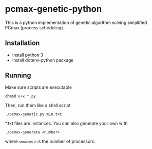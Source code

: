 # pcmax-genetic-python

This is a python implementation of genetic algorithm solving simplified PCmax (process scheduling).

## Installation
- install python 3
- install dotenv-python package

## Running
Make sure scripts are executable
```
chmod u+x *.py
```

Then, run them like a shell script
```
./pcmax-genetic.py m10.txt
```

*.txt files are instances. You can also generate your own with 
```
./pcmax-generate <number>
```
where `<number>` is the number of processors.
